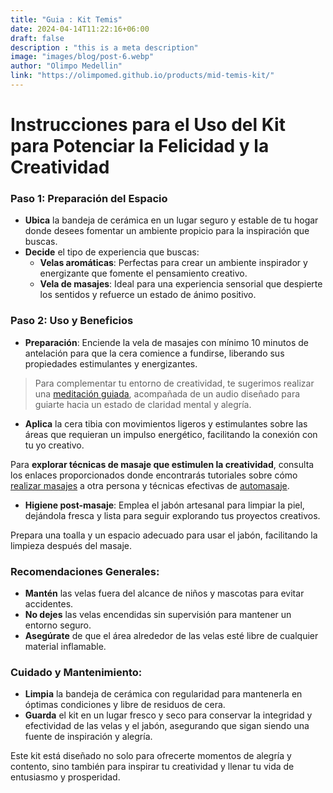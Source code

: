 ```yaml
---
title: "Guia : Kit Temis"
date: 2024-04-14T11:22:16+06:00
draft: false
description : "this is a meta description"
image: "images/blog/post-6.webp"
author: "Olimpo Medellin"
link: "https://olimpomed.github.io/products/mid-temis-kit/"
---
```


# Instrucciones para el Uso del Kit para Potenciar la Felicidad y la Creatividad

### Paso 1: Preparación del Espacio
- **Ubica** la bandeja de cerámica en un lugar seguro y estable de tu hogar donde desees fomentar un ambiente propicio para la inspiración que buscas.
- **Decide** el tipo de experiencia que buscas:
  - **Velas aromáticas**: Perfectas para crear un ambiente inspirador y energizante que fomente el pensamiento creativo.
  - **Vela de masajes**: Ideal para una experiencia sensorial que despierte los sentidos y refuerce un estado de ánimo positivo.

### Paso 2: Uso y Beneficios
- **Preparación**: Enciende la vela de masajes con mínimo 10 minutos de antelación para que la cera comience a fundirse, liberando sus propiedades estimulantes y energizantes.

> Para complementar tu entorno de creatividad, te sugerimos realizar una [meditación guiada](https://www.youtube.com/watch?v=5O5wIaP-p8E), acompañada de un audio diseñado para guiarte hacia un estado de claridad mental y alegría.

- **Aplica** la cera tibia con movimientos ligeros y estimulantes sobre las áreas que requieran un impulso energético, facilitando la conexión con tu yo creativo.

Para **explorar técnicas de masaje que estimulen la creatividad**, consulta los enlaces proporcionados donde encontrarás tutoriales sobre cómo [realizar masajes](https://www.youtube.com/watch?v=QRSf1nyrxls) a otra persona y técnicas efectivas de [automasaje](https://www.youtube.com/watch?v=Z8PuwqxEn-8&t=228s).

- **Higiene post-masaje**: Emplea el jabón artesanal para limpiar la piel, dejándola fresca y lista para seguir explorando tus proyectos creativos.

Prepara una toalla y un espacio adecuado para usar el jabón, facilitando la limpieza después del masaje.

### Recomendaciones Generales:
- **Mantén** las velas fuera del alcance de niños y mascotas para evitar accidentes.
- **No dejes** las velas encendidas sin supervisión para mantener un entorno seguro.
- **Asegúrate** de que el área alrededor de las velas esté libre de cualquier material inflamable.

### Cuidado y Mantenimiento:
- **Limpia** la bandeja de cerámica con regularidad para mantenerla en óptimas condiciones y libre de residuos de cera.
- **Guarda** el kit en un lugar fresco y seco para conservar la integridad y efectividad de las velas y el jabón, asegurando que sigan siendo una fuente de inspiración y alegría.

Este kit está diseñado no solo para ofrecerte momentos de alegría y contento, sino también para inspirar tu creatividad y llenar tu vida de entusiasmo y prosperidad.

